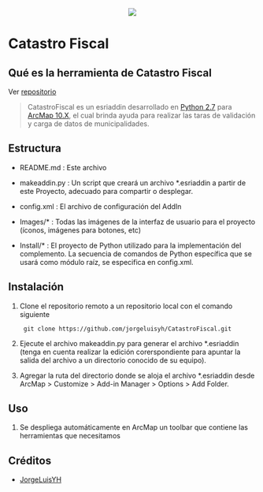 <div style="text-align:center;">
    <!-- <img src="http://www.ingemmet.gob.pe/image/layout_set_logo?img_id=73207&t=1550028890729"> -->
    <img src ="https://www.bancomundial.org/content/dam/wbr/logo/logo-wb-header-es.svg">
</div>

# Catastro Fiscal

## Qué es la herramienta de Catastro Fiscal
Ver [repositorio](https://github.com/jorgeluisyh/CatastroFiscal)

> CatastroFiscal es un esriaddin desarrollado en [Python 2.7](https://www.python.org/) para [ArcMap 10.X](http://desktop.arcgis.com/es/arcmap/10.3/main/map/what-is-arcmap-.htm), el cual brinda ayuda para realizar las taras de validación y carga de datos de municipalidades.

## Estructura

- README.md : Este archivo

- makeaddin.py : Un script que creará un archivo *.esriaddin a partir de este Proyecto, adecuado para compartir o desplegar.

- config.xml : El archivo de configuración del AddIn

- Images/* : Todas las imágenes de la interfaz de usuario para el proyecto (íconos, imágenes para botones, etc)

- Install/* : El proyecto de Python utilizado para la implementación del complemento. La secuencia de comandos de Python específica que se usará como módulo raíz, se especifica en config.xml.



## Instalación
1. Clone el repositorio remoto a un repositorio local con el comando siguiente
        
        git clone https://github.com/jorgeluisyh/CatastroFiscal.git


2. Ejecute el archivo makeaddin.py para generar el archivo *.esriaddin (tenga en cuenta realizar la edición corerspondiente para apuntar la salida del archivo a un directorio conocido de su equipo).

3. Agregar la ruta del directorio donde se aloja el archivo *.esriaddin desde ArcMap > Customize > Add-in Manager > Options > Add Folder.

## Uso
1. Se despliega automáticamente en ArcMap un toolbar que contiene las herramientas que necesitamos

## Créditos
* [JorgeLuisYH](https://github.com/jorgeluisyh)
